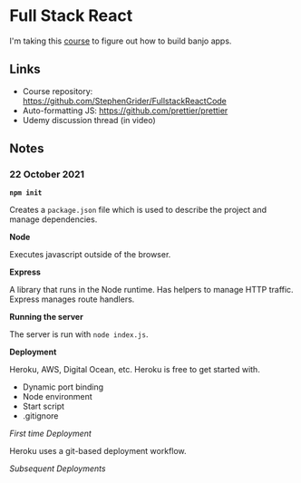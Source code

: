 # Full Stack React

I'm taking this
[course](https://www.udemy.com/course/node-with-react-fullstack-web-development/learn/lecture/7593644#overview)
to figure out how to build banjo apps.

## Links

- Course repository: https://github.com/StephenGrider/FullstackReactCode
- Auto-formatting JS: https://github.com/prettier/prettier
- Udemy discussion thread (in video)

## Notes

### 22 October 2021

**`npm init`**

Creates a `package.json` file which is used to describe the project and manage
dependencies.

**Node**

Executes javascript outside of the browser.

**Express**

A library that runs in the Node runtime. Has helpers to manage HTTP traffic.
Express manages route handlers.

**Running the server**

The server is run with `node index.js`.

**Deployment**

Heroku, AWS, Digital Ocean, etc. Heroku is free to get started with.

- Dynamic port binding
- Node environment
- Start script
- .gitignore

*First time Deployment*

Heroku uses a git-based deployment workflow.

*Subsequent Deployments*
